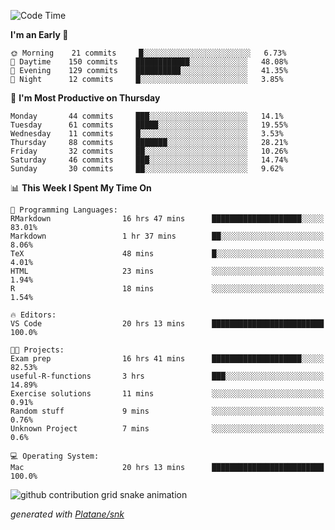<!--START_SECTION:waka-->
![Code Time](http://img.shields.io/badge/Code%20Time-162%20hrs%2035%20mins-blue)

**I'm an Early 🐤** 

```text
🌞 Morning    21 commits     █░░░░░░░░░░░░░░░░░░░░░░░░   6.73% 
🌆 Daytime    150 commits    ████████████░░░░░░░░░░░░░   48.08% 
🌃 Evening    129 commits    ██████████░░░░░░░░░░░░░░░   41.35% 
🌙 Night      12 commits     █░░░░░░░░░░░░░░░░░░░░░░░░   3.85%

```
📅 **I'm Most Productive on Thursday** 

```text
Monday       44 commits     ███░░░░░░░░░░░░░░░░░░░░░░   14.1% 
Tuesday      61 commits     █████░░░░░░░░░░░░░░░░░░░░   19.55% 
Wednesday    11 commits     █░░░░░░░░░░░░░░░░░░░░░░░░   3.53% 
Thursday     88 commits     ███████░░░░░░░░░░░░░░░░░░   28.21% 
Friday       32 commits     ██░░░░░░░░░░░░░░░░░░░░░░░   10.26% 
Saturday     46 commits     ███░░░░░░░░░░░░░░░░░░░░░░   14.74% 
Sunday       30 commits     ██░░░░░░░░░░░░░░░░░░░░░░░   9.62%

```


📊 **This Week I Spent My Time On** 

```text
💬 Programming Languages: 
RMarkdown                16 hrs 47 mins      ████████████████████░░░░░   83.01% 
Markdown                 1 hr 37 mins        ██░░░░░░░░░░░░░░░░░░░░░░░   8.06% 
TeX                      48 mins             █░░░░░░░░░░░░░░░░░░░░░░░░   4.01% 
HTML                     23 mins             ░░░░░░░░░░░░░░░░░░░░░░░░░   1.94% 
R                        18 mins             ░░░░░░░░░░░░░░░░░░░░░░░░░   1.54%

🔥 Editors: 
VS Code                  20 hrs 13 mins      █████████████████████████   100.0%

🐱‍💻 Projects: 
Exam prep                16 hrs 41 mins      ████████████████████░░░░░   82.53% 
useful-R-functions       3 hrs               ███░░░░░░░░░░░░░░░░░░░░░░   14.89% 
Exercise solutions       11 mins             ░░░░░░░░░░░░░░░░░░░░░░░░░   0.91% 
Random stuff             9 mins              ░░░░░░░░░░░░░░░░░░░░░░░░░   0.76% 
Unknown Project          7 mins              ░░░░░░░░░░░░░░░░░░░░░░░░░   0.6%

💻 Operating System: 
Mac                      20 hrs 13 mins      █████████████████████████   100.0%

```


<!--END_SECTION:waka-->


<!--Snake Game-->
![github contribution grid snake animation](https://raw.githubusercontent.com/viggo-gascou/viggo-gascou/output/github-contribution-grid-snake.svg)

_generated with [Platane/snk](https://github.com/Platane/snk)_
<!--Snake Game-->

